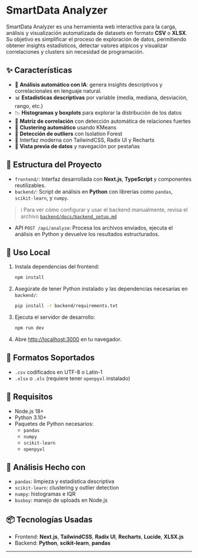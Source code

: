 # SmartData Analyzer

SmartData Analyzer es una herramienta web interactiva para la carga, análisis y visualización automatizada de datasets en formato **CSV** o **XLSX**. Su objetivo es simplificar el proceso de exploración de datos, permitiendo obtener insights estadísticos, detectar valores atípicos y visualizar correlaciones y clusters sin necesidad de programación.

## ✨ Características

- 🤖 **Análisis automático con IA**: genera insights descriptivos y correlacionales en lenguaje natural.
- 📊 **Estadísticas descriptivas** por variable (media, mediana, desviación, rango, etc.)
- 📉 **Histogramas y boxplots** para explorar la distribución de los datos
- 🧮 **Matriz de correlación** con detección automática de relaciones fuertes
- 🧠 **Clustering automático** usando KMeans
- 🚨 **Detección de outliers** con Isolation Forest
- 🧵 Interfaz moderna con TailwindCSS, Radix UI y Recharts
- 🔎 **Vista previa de datos** y navegación por pestañas

## 🧱 Estructura del Proyecto

- `frontend/`: Interfaz desarrollada con **Next.js**, **TypeScript** y componentes reutilizables.
- `backend/`: Script de análisis en **Python** con librerías como `pandas`, `scikit-learn`, y `numpy`.

> ℹ️ Para ver cómo configurar y usar el backend manualmente, revisa el archivo [`backend/docs/backend_setup.md`](backend/docs/backend_setup.md)

- API `POST /api/analyze`: Procesa los archivos enviados, ejecuta el análisis en Python y devuelve los resultados estructurados.

## 🚀 Uso Local

1. Instala dependencias del frontend:

   ```bash
   npm install
   ```

2. Asegúrate de tener Python instalado y las dependencias necesarias en `backend/`:

   ```bash
   pip install -r backend/requirements.txt
   ```

3. Ejecuta el servidor de desarrollo:

   ```bash
   npm run dev
   ```

4. Abre [http://localhost:3000](http://localhost:3000) en tu navegador.

## 📂 Formatos Soportados

- `.csv` codificados en UTF-8 o Latin-1
- `.xlsx` o `.xls` (requiere tener `openpyxl` instalado)

## 🔧 Requisitos

- Node.js 18+
- Python 3.10+
- Paquetes de Python necesarios:
  - `pandas`
  - `numpy`
  - `scikit-learn`
  - `openpyxl`

## 🧪 Análisis Hecho con

- `pandas`: limpieza y estadística descriptiva
- `scikit-learn`: clustering y outlier detection
- `numpy`: histogramas e IQR
- `busboy`: manejo de uploads en Node.js

## 📦 Tecnologías Usadas

- Frontend: **Next.js**, **TailwindCSS**, **Radix UI**, **Recharts**, **Lucide**, **XLSX.js**
- Backend: **Python**, **scikit-learn**, **pandas**

---
